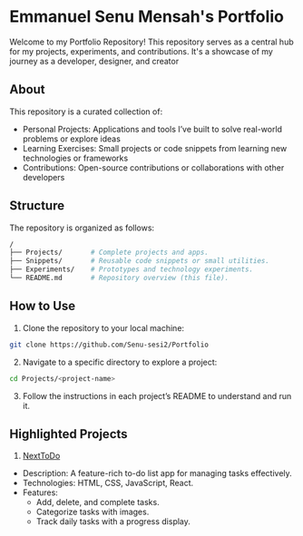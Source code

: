 # Emmanuel Senu Mensah's Portfolio

Welcome to my Portfolio Repository! This repository serves as a central hub for my projects, experiments, and contributions. It's a showcase of my journey as a developer, designer, and creator

## About

This repository is a curated collection of:

* Personal Projects: Applications and tools I’ve built to solve real-world problems or explore ideas
* Learning Exercises: Small projects or code snippets from learning new technologies or frameworks
* Contributions: Open-source contributions or collaborations with other developers

## Structure

The repository is organized as follows:

```bash
/
├── Projects/       # Complete projects and apps.
├── Snippets/       # Reusable code snippets or small utilities.
├── Experiments/    # Prototypes and technology experiments.
└── README.md       # Repository overview (this file).

```

## How to Use

1. Clone the repository to your local machine:

```bash
git clone https://github.com/Senu-sesi2/Portfolio
```

2. Navigate to a specific directory to explore a project:

```bash
cd Projects/<project-name>
```

3. Follow the instructions in each project’s README to understand and run it.

## Highlighted Projects

1. [NextToDo](https://github.com/Senu-sesi2/NextToDo)

* Description: A feature-rich to-do list app for managing tasks effectively.
* Technologies: HTML, CSS, JavaScript, React.
* Features:
    * Add, delete, and complete tasks.
    * Categorize tasks with images.
    * Track daily tasks with a progress display.
